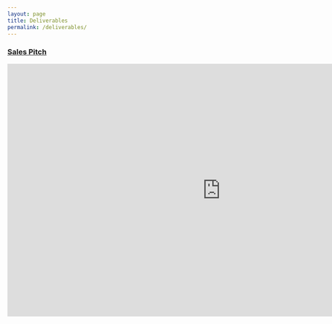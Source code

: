 ```yaml
---
layout: page
title: Deliverables
permalink: /deliverables/
---
```


### [Sales Pitch](https://docs.google.com/presentation/d/1JxVUc8bA7Tyy4wF4iKtuJDnR3tAzb7shw4trRgvL1bs/edit?usp=sharing)

<iframe src="https://docs.google.com/presentation/d/e/2PACX-1vRCh6vEqh4LmY5K-ujkvpkLcnVPcgdZ4-mFmqmtum9jfyqE1ON8M7QPj9NAqJcZvRnhCtHd2IxqHt0Z/embed?start=false&loop=true&delayms=5000" frameborder="0" width="960" height="569" allowfullscreen="true" mozallowfullscreen="true" webkitallowfullscreen="true"></iframe>